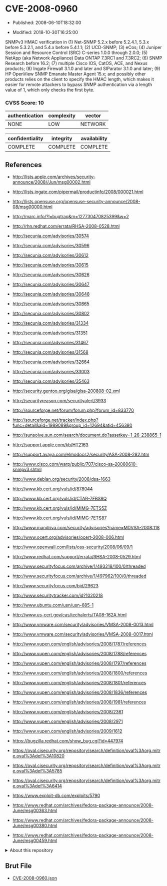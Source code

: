 # CVE-2008-0960

- Published: 2008-06-10T18:32:00

- Modified: 2018-10-30T16:25:00

SNMPv3 HMAC verification in (1) Net-SNMP 5.2.x before 5.2.4.1, 5.3.x before 5.3.2.1, and 5.4.x before 5.4.1.1; (2) UCD-SNMP; (3) eCos; (4) Juniper Session and Resource Control (SRC) C-series 1.0.0 through 2.0.0; (5) NetApp (aka Network Appliance) Data ONTAP 7.3RC1 and 7.3RC2; (6) SNMP Research before 16.2; (7) multiple Cisco IOS, CatOS, ACE, and Nexus products; (8) Ingate Firewall 3.1.0 and later and SIParator 3.1.0 and later; (9) HP OpenView SNMP Emanate Master Agent 15.x; and possibly other products relies on the client to specify the HMAC length, which makes it easier for remote attackers to bypass SNMP authentication via a length value of 1, which only checks the first byte.

### CVSS Score: **10**

| authentication | complexity | vector |
| --- | --- | --- |
| NONE | LOW | NETWORK |

| confidentiality | integrity | availability |
| --- | --- | --- |
| COMPLETE | COMPLETE | COMPLETE |

## References

* http://lists.apple.com/archives/security-announce/2008//Jun/msg00002.html

* http://lists.ingate.com/pipermail/productinfo/2008/000021.html

* http://lists.opensuse.org/opensuse-security-announce/2008-08/msg00000.html

* http://marc.info/?l=bugtraq&m=127730470825399&w=2

* http://rhn.redhat.com/errata/RHSA-2008-0528.html

* http://secunia.com/advisories/30574

* http://secunia.com/advisories/30596

* http://secunia.com/advisories/30612

* http://secunia.com/advisories/30615

* http://secunia.com/advisories/30626

* http://secunia.com/advisories/30647

* http://secunia.com/advisories/30648

* http://secunia.com/advisories/30665

* http://secunia.com/advisories/30802

* http://secunia.com/advisories/31334

* http://secunia.com/advisories/31351

* http://secunia.com/advisories/31467

* http://secunia.com/advisories/31568

* http://secunia.com/advisories/32664

* http://secunia.com/advisories/33003

* http://secunia.com/advisories/35463

* http://security.gentoo.org/glsa/glsa-200808-02.xml

* http://securityreason.com/securityalert/3933

* http://sourceforge.net/forum/forum.php?forum_id=833770

* http://sourceforge.net/tracker/index.php?func=detail&aid=1989089&group_id=12694&atid=456380

* http://sunsolve.sun.com/search/document.do?assetkey=1-26-238865-1

* http://support.apple.com/kb/HT2163

* http://support.avaya.com/elmodocs2/security/ASA-2008-282.htm

* http://www.cisco.com/warp/public/707/cisco-sa-20080610-snmpv3.shtml

* http://www.debian.org/security/2008/dsa-1663

* http://www.kb.cert.org/vuls/id/878044

* http://www.kb.cert.org/vuls/id/CTAR-7FBS8Q

* http://www.kb.cert.org/vuls/id/MIMG-7ETS5Z

* http://www.kb.cert.org/vuls/id/MIMG-7ETS87

* http://www.mandriva.com/security/advisories?name=MDVSA-2008:118

* http://www.ocert.org/advisories/ocert-2008-006.html

* http://www.openwall.com/lists/oss-security/2008/06/09/1

* http://www.redhat.com/support/errata/RHSA-2008-0529.html

* http://www.securityfocus.com/archive/1/493218/100/0/threaded

* http://www.securityfocus.com/archive/1/497962/100/0/threaded

* http://www.securityfocus.com/bid/29623

* http://www.securitytracker.com/id?1020218

* http://www.ubuntu.com/usn/usn-685-1

* http://www.us-cert.gov/cas/techalerts/TA08-162A.html

* http://www.vmware.com/security/advisories/VMSA-2008-0013.html

* http://www.vmware.com/security/advisories/VMSA-2008-0017.html

* http://www.vupen.com/english/advisories/2008/1787/references

* http://www.vupen.com/english/advisories/2008/1788/references

* http://www.vupen.com/english/advisories/2008/1797/references

* http://www.vupen.com/english/advisories/2008/1800/references

* http://www.vupen.com/english/advisories/2008/1801/references

* http://www.vupen.com/english/advisories/2008/1836/references

* http://www.vupen.com/english/advisories/2008/1981/references

* http://www.vupen.com/english/advisories/2008/2361

* http://www.vupen.com/english/advisories/2008/2971

* http://www.vupen.com/english/advisories/2009/1612

* https://bugzilla.redhat.com/show_bug.cgi?id=447974

* https://oval.cisecurity.org/repository/search/definition/oval%3Aorg.mitre.oval%3Adef%3A10820

* https://oval.cisecurity.org/repository/search/definition/oval%3Aorg.mitre.oval%3Adef%3A5785

* https://oval.cisecurity.org/repository/search/definition/oval%3Aorg.mitre.oval%3Adef%3A6414

* https://www.exploit-db.com/exploits/5790

* https://www.redhat.com/archives/fedora-package-announce/2008-June/msg00363.html

* https://www.redhat.com/archives/fedora-package-announce/2008-June/msg00380.html

* https://www.redhat.com/archives/fedora-package-announce/2008-June/msg00459.html

<details>
<summary>About this repository</summary> 

  This repository is part of the project [Live Hack CVE](https://github.com/Live-Hack-CVE). Main website can be found [www.live-hack.org](https://www.live-hack.org) 
  
  Made by [Sn0wAlice](https://github.com/Sn0wAlice) for the people that care about security and need to have a feed of the latest CVEs. Hope you enjoy it, don't forget to star the repo and follow me on [Twitter](https://twitter.com/Sn0wAlice) and [Github](https://github.com/Sn0wAlice). And that is my [personnal website](https://www.alice-snow.me/)

  - [Home Page](https://github.com/Live-Hack-CVE)
  - [Framework](https://github.com/Live-Hack-CVE/cve-framework)
  - [CVE database](https://github.com/Live-Hack-CVE/full_database)
  - [Changelog](https://github.com/Live-Hack-CVE/Changelog)
</details>

## Brut File

* [CVE-2008-0960.json](https://raw.githubusercontent.com/Live-Hack-CVE/full_database/main/cves/2008/CVE-2008-0960.json)

